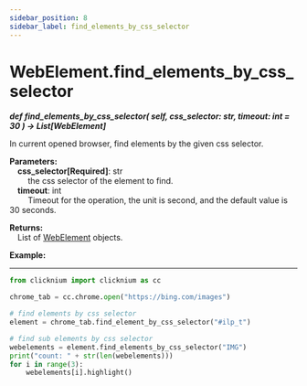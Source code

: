 ```yaml
---
sidebar_position: 8
sidebar_label: find_elements_by_css_selector
---
```

# WebElement.find_elements_by_css_selector
***def find_elements_by_css_selector(
        self,
        css_selector: str,
        timeout: int = 30
    ) -> List[WebElement]***  

In current opened browser, find elements by the given css selector.

**Parameters:**  
    &emsp;**css_selector[Required]**: str     
        &emsp;&emsp; the css selector of the element to find.   
    &emsp;**timeout**: int  
        &emsp;&emsp; Timeout for the operation, the unit is second, and the default value is 30 seconds. 

**Returns:**  
    &emsp;List of [WebElement](./webelement/webelement.md) objects.

**Example:**
***
```python
from clicknium import clicknium as cc

chrome_tab = cc.chrome.open("https://bing.com/images")

# find elements by css selector
element = chrome_tab.find_element_by_css_selector("#ilp_t")

# find sub elements by css selector
webelements = element.find_elements_by_css_selector("IMG")
print("count: " + str(len(webelements)))
for i in range(3):
    webelements[i].highlight()

```